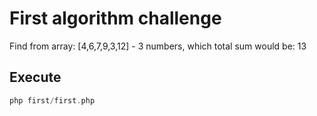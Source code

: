 # First algorithm challenge
Find from array: [4,6,7,9,3,12] - 3 numbers, which total sum would be: 13

## Execute
```php
php first/first.php
```
